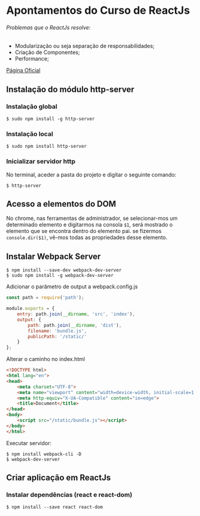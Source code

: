 # Apontamentos do Curso de ReactJs

###### Problemas que o ReactJs resolve:
* Modularização ou seja separação de responsabilidades;
* Criação de Componentes;
* Performance;

[Página Oficial](https://reactjs.org/)

## Instalação do módulo http-server
### Instalação global
```cli 
$ sudo npm install -g http-server
```

### Instalação local
```cli 
$ sudo npm install http-server
```

### Inicializar servidor http
No terminal, aceder a pasta do projeto e digitar o seguinte comando:
```cli
$ http-server
```

## Acesso a elementos do DOM
 No chrome, nas ferramentas de administrador, se selecionar-mos um determinado elemento e digitarmos na consola `$1`, será mostrado o elemento que se encontra dentro do elemento pai. se fizermos `console.dir($1)`, vê-mos todas as propriedades desse elemento.

## Instalar Webpack Server

```CLI
$ npm install --save-dev webpack-dev-server
$ sudo npm install -g webpack-dev-server
```

Adicionar o parâmetro de output a webpack.config.js
```js
const path = require('path');

module.exports = {
    entry: path.join(__dirname, 'src', 'index'),
    output: {
        path: path.join(__dirname, 'dist'),
        filename: 'bundle.js',
        publicPath: '/static/'
    }
};
```

Alterar o caminho no index.html
```html
<!DOCTYPE html>
<html lang="en">
<head>
    <meta charset="UTF-8">
    <meta name="viewport" content="width=device-width, initial-scale=1.0">
    <meta http-equiv="X-UA-Compatible" content="ie=edge">
    <title>Document</title>
</head>
<body>
    <script src="/static/bundle.js"></script>
</body>
</html>
```

Executar servidor:

```cli
$ npm install webpack-cli -D
$ webpack-dev-server
```

## Criar aplicação em ReactJs
### Instalar dependências (react e react-dom)
```cli
$ npm install --save react react-dom
```
